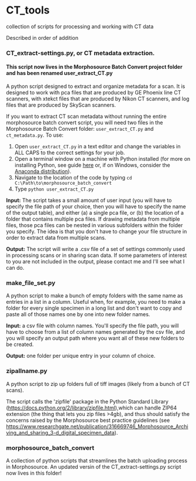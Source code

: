 # CT_tools
collection of scripts for processing and working with CT data

Described in order of addition

### CT_extract-settings.py, or CT metadata extraction.

#### This script now lives in the Morphosource Batch Convert project folder and has been renamed user_extract_CT.py  
A python script designed to extract and organize metadata for a scan. It is designed to work with pca files that are produced by GE Phoenix line CT scanners, with xtekct files that are produced by Nikon CT scanners, and log files that are produced by SkyScan scanners. 

If you want to extract CT scan metadata without running the entire morphosource batch convert script, you will need two files in the Morphosource Batch Convert folder: `user_extract_CT.py` and `ct_metadata.py`. To use:

1. Open `user_extract_CT.py` in a text editor and change the variables in ALL CAPS to the correct settings for your job.
2. Open a terminal window on a machine with Python installed (for more on installing Python, see guide [here](https://realpython.com/installing-python/) or, if on Windows, consider the [Anaconda distribution](https://docs.anaconda.com/anaconda/install/windows)).
3. Navigate to the location of the code by typing `cd C:\Path\to\morphosource_batch_convert`
4. Type `python user_extract_CT.py`

**Input:** The script takes a small amount of user input (you will have to specify the file path of your choice, then you will have to specify the name of the output table), and either (a) a single pca file, or (b) the location of a folder that contains multiple pca files. If drawing metadata from multiple files, those pca files can be nested in various subfolders within the folder you specify. The idea is that you don't have to change your file structure in order to extract data from multiple scans. 

**Output:** The script will write a .csv file of a set of settings commonly used in processing scans or in sharing scan data. If some parameters of interest to you are not included in the output, please contact me and I'll see what I can do. 

### make_file_set.py

A python script to make a bunch of empty folders with the same name as entries in a list in a column. Useful when, for example, you need to make a folder for every single specimen in a long list and don't want to copy and paste all of those names one by one into new folder names. 

**Input:** a csv file with column names. You'll specify the file path, you will have to choose from a list of column names generated by the csv file, and you will specify an output path where you want all of these new folders to be created. 

**Output:** one folder per unique entry in your column of choice.

### zipallname.py

A python script to zip up folders full of tiff images (likely from a bunch of CT scans). 

The script calls the 'zipfile' package in the Python Standard Library (https://docs.python.org/2/library/zipfile.html),which can handle ZIP64 extension (the thing that lets you zip files >4gb), and thus should satisfy the concerns raised by the Morphosource best practice guidelines (see https://www.researchgate.net/publication/316669746_Morphosource_Archiving_and_sharing_3-d_digital_specimen_data). 

### morphosource_batch_convert

A collection of python scripts that streamlines the batch uploading process in Morphosource.
An updated versin of the CT_extract-settings.py script now lives in this folder!